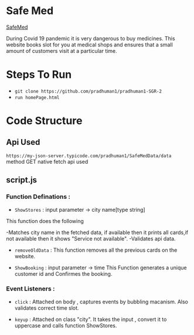 # Safe Med
  [SafeMed](https://pradhuman1.github.io/pradhuman1-SGR-2/pages/homePage)

During Covid 19 pandemic it is very dangerous to buy medicines.
This website books slot for you at medical shops and ensures that a small amount of customers visit at a particular time.
# Steps To Run
* `git clone https://github.com/pradhuman1/pradhuman1-SGR-2`
* `run homePage.html`

# Code Structure
## Api Used
`https://my-json-server.typicode.com/pradhuman1/SafeMedData/data`
method GET
native fetch api used


## script.js

### Function Definations : 

* `ShowStores` : input parameter -> city name[type string]

This function does the following 

-Matches city name in the fetched data, if available then it prints all cards,if not available then it shows "Service not available".
-Validates api data.

 * `removeOldData` : 
This function removes all the previous cards on the website.

* `ShowBooking` : input parameter -> time
This Function generates a unique customer id and Confirmes the booking.

 ### Event Listeners : 

* `click` :
Attached on body , captures events by bubbling macanism.
Also validates correct time slot.

* `keyup` :
Attached on class "city".
It takes the input , convert it to uppercase and calls function ShowStores.











